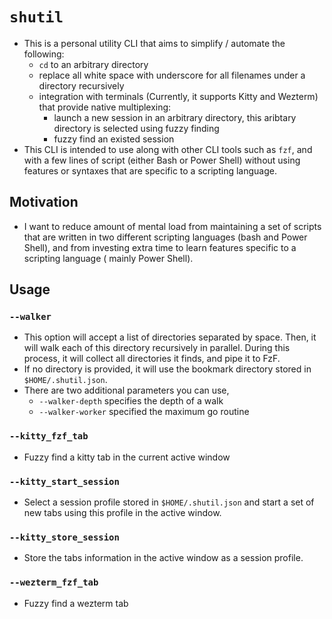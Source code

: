 # `shutil`

- This is a personal utility CLI that aims to simplify / automate the following:
    - `cd` to an arbitrary directory
    - replace all white space with underscore for all filenames under a directory
    recursively
    - integration with terminals (Currently, it supports Kitty and Wezterm) that
    provide native multiplexing:
        - launch a new session in an arbitrary directory, this aribtary directory
        is selected using fuzzy finding
        - fuzzy find an existed session
- This CLI is intended to use along with other CLI tools such as `fzf`, and with 
a few lines of script (either Bash or Power Shell) without using features or 
syntaxes that are specific to a scripting language.

## Motivation

- I want to reduce amount of mental load from maintaining a set of scripts that 
are written in two different scripting languages (bash and Power Shell), and 
from investing extra time to learn features specific to a scripting language (
mainly Power Shell).

## Usage

### `--walker`

- This option will accept a list of directories separated by space. Then, it
will walk each of this directory recursively in parallel. During this process,
it will collect all directories it finds, and pipe it to FzF.
- If no directory is provided, it will use the bookmark directory stored in
`$HOME/.shutil.json`.
- There are two additional parameters you can use,
    - `--walker-depth` specifies the depth of a walk
    - `--walker-worker` specified the maximum go routine

### `--kitty_fzf_tab`

- Fuzzy find a kitty tab in the current active window

### `--kitty_start_session`

- Select a session profile stored in `$HOME/.shutil.json` and start a set of 
new tabs using this profile in the active window.

### `--kitty_store_session`

- Store the tabs information in the active window as a session profile.

### `--wezterm_fzf_tab`

- Fuzzy find a wezterm tab
